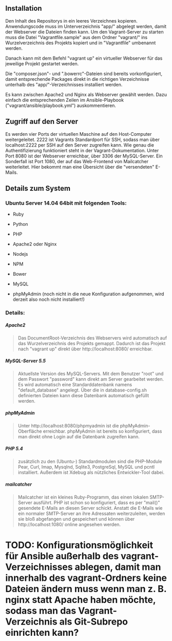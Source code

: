 ## Installation
Den Inhalt des Repositorys in ein leeres Verzeichnes kopieren. Anwendungscode muss im Unterverzeichnis "app/" abgelegt
werden, damit der Webserver die Dateien finden kann.
Um den Vagrant-Server zu starten muss die Datei "Vagrantfile.sample" aus dem Ordner "vagrant/" ins Wurzelverzeichnis
des Projekts kopiert und in "Vagrantfile" umbenannt werden. 

Danach kann mit dem Befehl "vagrant up" ein virtueller Webserver für das jeweilige Projekt gestartet werden.

Die "composer.json"- und ".bowerrc"-Dateien sind bereits vorkonfiguriert, damit entsprechende Packages direkt in die 
richtigen Verzeichnisse unterhalb des "app/"-Verzeichnisses installiert werden. 

Es kann zwischen Apache2 und Nginx als Webserver gewählt werden. Dazu einfach die entsprechenden Zeilen im 
Ansible-Playbook ("vagrant/ansible/playbook.yml") auskommentieren.

## Zugriff auf den Server
Es werden vier Ports der virtuellen Maschine auf den Host-Computer weitergeleitet. 
2222 ist Vagrants Standardport für SSH, sodass man über localhost:2222 per SSH auf den Server zugreifen kann. 
Wie genau die Authentifizierung funktioniert steht in der Vagrant-Dokumentation.
Unter Port 8080 ist der Webserver erreichbar, über 3306 der MySQL-Server.
Ein Sonderfall ist Port 1080, der auf das Web-Frontend von Mailcatcher weiterleitet. 
Hier bekommt man eine Übersicht über die "versendeten" E-Mails.

## Details zum System
### Ubuntu Server 14.04 64bit mit folgenden Tools:

- Ruby
- Python
- PHP

- Apache2 oder Nginx
- Nodejs
- NPM
- Bower

- MySQL
- phpMyAdmin (noch nicht in die neue Konfiguration aufgenommen, wird derzeit also noch nicht installiert!)

### Details:
##### Apache2
> Das DocumentRoot-Verzeichnis des Webservers wird automatisch auf das Wurzelverzeichnis des Projekts gemappt.
> Dadurch ist das Projekt nach "vagrant up" direkt über http://localhost:8080/ erreichbar.

##### MySQL-Server 5.5
> Aktuellste Version des MySQL-Servers. Mit dem Benutzer "root" und dem Passwort "password" kann direkt am Server gearbeitet werden. 
> Es wird automatisch eine Standarddatenbank namens "default_database" angelegt. Über die in database-config.sh definierten Dateien kann diese Datenbank automatisch gefüllt werden.

##### phpMyAdmin
> Unter http://localhost:8080/phpmyadmin ist die phpMyAdmin-Oberfläche erreichbar. phpMyAdmin ist bereits so konfiguriert,
> dass man direkt ohne Login auf die Datenbank zugreifen kann.

##### PHP 5.4
> zusätzlich zu den (Ubuntu-) Standardmodulen sind die PHP-Module Pear, Curl, Imap, Mysqlnd, Sqlite3, PostgreSql, MySQL und pcntl installiert.
> Außerdem ist Xdebug als nützliches Entwickler-Tool dabei. 

##### mailcatcher
> Mailcatcher ist ein kleines Ruby-Programm, das einen lokalen SMTP-Server ausführt. PHP ist schon so konfiguriert,
> dass es per "mail()" gesendete E-Mails an diesen Server schickt. Anstatt die E-Mails wie ein normaler SMTP-Server
> an ihre Adressaten weiterzuleiten, werden sie bloß abgefangen und gespeichert und können über http://localhost:1080/ online angesehen werden.

# TODO: Konfigurationsmöglichkeit für Ansible außerhalb des vagrant-Verzeichnisses ablegen, damit man innerhalb des vagrant-Ordners keine Dateien ändern muss wenn man z. B. nginx statt Apache haben möchte, sodass man das Vagrant-Verzeichnis als Git-Subrepo einrichten kann?
